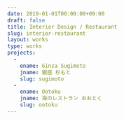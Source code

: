 ```yaml
---
date: 2019-01-01T00:00:00+09:00
draft: false
title: Interior Design / Restaurant
slug: interior-restaurant
layout: works
type: works
projects:
  -
    ename: Ginza Sugimoto
    jname: 銀座 杉もと
    slug: sugimoto
  -
    ename: Ootoku
    jname: 海のレストラン おおとく
    slug: ootoku
---
```

